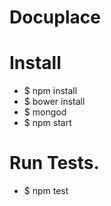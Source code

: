 Docuplace
=

Install
=

  - $ npm install
  - $ bower install
  - $ mongod
  - $ npm start

Run Tests.
=

  - $ npm test
